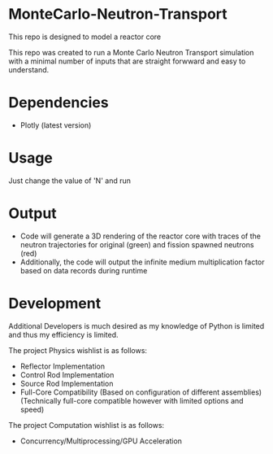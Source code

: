 # MonteCarlo-Neutron-Transport
This repo is designed to model a reactor core 
  
This repo was created to run a Monte Carlo Neutron Transport simulation with a minimal number of inputs that are straight forwward and easy to understand.

# Dependencies
- Plotly (latest version)

# Usage
Just change the value of 'N' and run

# Output
- Code will generate a 3D rendering of the reactor core with traces of the neutron trajectories for original (green) and fission spawned neutrons (red)
- Additionally, the code will output the infinite medium multiplication factor based on data records during runtime

# Development
Additional Developers is much desired as my knowledge of Python is limited and thus my efficiency is limited. 

The project Physics wishlist is as follows:
  - Reflector Implementation
  - Control Rod Implementation
  - Source Rod Implementation
  - Full-Core Compatibility (Based on configuration of different assemblies) (Technically full-core compatible however with limited options and speed)
  
The project Computation wishlist is as follows:
  - Concurrency/Multiprocessing/GPU Acceleration
